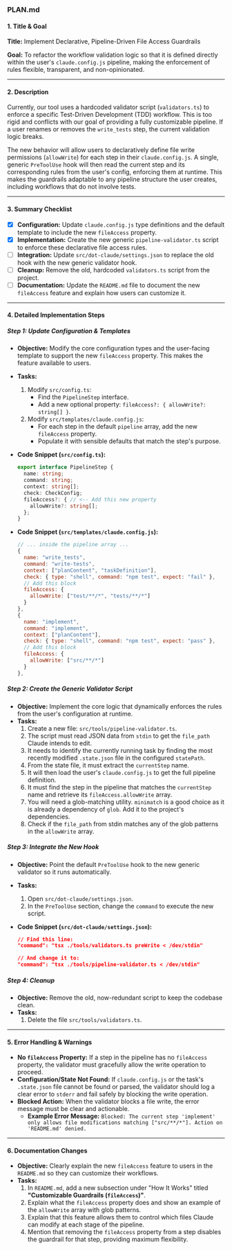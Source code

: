 

### PLAN.md

#### 1. Title & Goal

**Title:** Implement Declarative, Pipeline-Driven File Access Guardrails

**Goal:** To refactor the workflow validation logic so that it is defined directly within the user's `claude.config.js` pipeline, making the enforcement of rules flexible, transparent, and non-opinionated.

---

#### 2. Description

Currently, our tool uses a hardcoded validator script (`validators.ts`) to enforce a specific Test-Driven Development (TDD) workflow. This is too rigid and conflicts with our goal of providing a fully customizable pipeline. If a user renames or removes the `write_tests` step, the current validation logic breaks.

The new behavior will allow users to declaratively define file write permissions (`allowWrite`) for each step in their `claude.config.js`. A single, generic `PreToolUse` hook will then read the current step and its corresponding rules from the user's config, enforcing them at runtime. This makes the guardrails adaptable to any pipeline structure the user creates, including workflows that do not involve tests.

---

#### 3. Summary Checklist

-   [x] **Configuration:** Update `claude.config.js` type definitions and the default template to include the new `fileAccess` property.
-   [x] **Implementation:** Create the new generic `pipeline-validator.ts` script to enforce these declarative file access rules.
-   [ ] **Integration:** Update `src/dot-claude/settings.json` to replace the old hook with the new generic validator hook.
-   [ ] **Cleanup:** Remove the old, hardcoded `validators.ts` script from the project.
-   [ ] **Documentation:** Update the `README.md` file to document the new `fileAccess` feature and explain how users can customize it.

---

#### 4. Detailed Implementation Steps

##### **Step 1: Update Configuration & Templates**

*   **Objective:** Modify the core configuration types and the user-facing template to support the new `fileAccess` property. This makes the feature available to users.
*   **Tasks:**
    1.  Modify `src/config.ts`:
        *   Find the `PipelineStep` interface.
        *   Add a new optional property: `fileAccess?: { allowWrite?: string[] }`.
    2.  Modify `src/templates/claude.config.js`:
        *   For each step in the default `pipeline` array, add the new `fileAccess` property.
        *   Populate it with sensible defaults that match the step's purpose.

*   **Code Snippet (`src/config.ts`):**
    ```typescript
    export interface PipelineStep {
      name: string;
      command: string;
      context: string[];
      check: CheckConfig;
      fileAccess?: { // <-- Add this new property
        allowWrite?: string[];
      };
    }
    ```

*   **Code Snippet (`src/templates/claude.config.js`):**
    ```javascript
    // ... inside the pipeline array ...
    {
      name: "write_tests",
      command: "write-tests",
      context: ["planContent", "taskDefinition"],
      check: { type: "shell", command: "npm test", expect: "fail" },
      // Add this block
      fileAccess: {
        allowWrite: ["test/**/*", "tests/**/*"]
      }
    },
    {
      name: "implement",
      command: "implement",
      context: ["planContent"],
      check: { type: "shell", command: "npm test", expect: "pass" },
      // Add this block
      fileAccess: {
        allowWrite: ["src/**/*"]
      }
    },
    ```

##### **Step 2: Create the Generic Validator Script**

*   **Objective:** Implement the core logic that dynamically enforces the rules from the user's configuration at runtime.
*   **Tasks:**
    1.  Create a new file: `src/tools/pipeline-validator.ts`.
    2.  The script must read JSON data from `stdin` to get the `file_path` Claude intends to edit.
    3.  It needs to identify the currently running task by finding the most recently modified `.state.json` file in the configured `statePath`.
    4.  From the state file, it must extract the `currentStep` name.
    5.  It will then load the user's `claude.config.js` to get the full pipeline definition.
    6.  It must find the step in the pipeline that matches the `currentStep` name and retrieve its `fileAccess.allowWrite` array.
    7.  You will need a glob-matching utility. `minimatch` is a good choice as it is already a dependency of `glob`. Add it to the project's dependencies.
    8.  Check if the `file_path` from stdin matches any of the glob patterns in the `allowWrite` array.

##### **Step 3: Integrate the New Hook**

*   **Objective:** Point the default `PreToolUse` hook to the new generic validator so it runs automatically.
*   **Tasks:**
    1.  Open `src/dot-claude/settings.json`.
    2.  In the `PreToolUse` section, change the `command` to execute the new script.

*   **Code Snippet (`src/dot-claude/settings.json`):**
    ```json
    // Find this line:
    "command": "tsx ./tools/validators.ts preWrite < /dev/stdin"

    // And change it to:
    "command": "tsx ./tools/pipeline-validator.ts < /dev/stdin"
    ```

##### **Step 4: Cleanup**

*   **Objective:** Remove the old, now-redundant script to keep the codebase clean.
*   **Tasks:**
    1.  Delete the file `src/tools/validators.ts`.

---

#### 5. Error Handling & Warnings

*   **No `fileAccess` Property:** If a step in the pipeline has no `fileAccess` property, the validator must gracefully allow the write operation to proceed.
*   **Configuration/State Not Found:** If `claude.config.js` or the task's `.state.json` file cannot be found or parsed, the validator should log a clear error to `stderr` and fail safely by blocking the write operation.
*   **Blocked Action:** When the validator blocks a file write, the error message must be clear and actionable.
    *   **Example Error Message:** `Blocked: The current step 'implement' only allows file modifications matching ["src/**/*"]. Action on 'README.md' denied.`

---

#### 6. Documentation Changes

*   **Objective:** Clearly explain the new `fileAccess` feature to users in the `README.md` so they can customize their workflows.
*   **Tasks:**
    1.  In `README.md`, add a new subsection under "How It Works" titled **"Customizable Guardrails (`fileAccess`)"**.
    2.  Explain what the `fileAccess` property does and show an example of the `allowWrite` array with glob patterns.
    3.  Explain that this feature allows them to control which files Claude can modify at each stage of the pipeline.
    4.  Mention that removing the `fileAccess` property from a step disables the guardrail for that step, providing maximum flexibility.